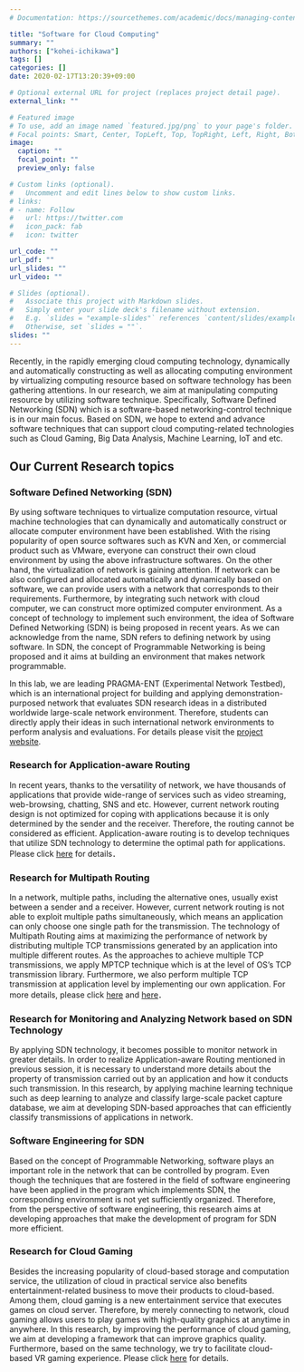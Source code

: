 ```yaml
---
# Documentation: https://sourcethemes.com/academic/docs/managing-content/

title: "Software for Cloud Computing"
summary: ""
authors: ["kohei-ichikawa"]
tags: []
categories: []
date: 2020-02-17T13:20:39+09:00

# Optional external URL for project (replaces project detail page).
external_link: ""

# Featured image
# To use, add an image named `featured.jpg/png` to your page's folder.
# Focal points: Smart, Center, TopLeft, Top, TopRight, Left, Right, BottomLeft, Bottom, BottomRight.
image:
  caption: ""
  focal_point: ""
  preview_only: false

# Custom links (optional).
#   Uncomment and edit lines below to show custom links.
# links:
# - name: Follow
#   url: https://twitter.com
#   icon_pack: fab
#   icon: twitter

url_code: ""
url_pdf: ""
url_slides: ""
url_video: ""

# Slides (optional).
#   Associate this project with Markdown slides.
#   Simply enter your slide deck's filename without extension.
#   E.g. `slides = "example-slides"` references `content/slides/example-slides.md`.
#   Otherwise, set `slides = ""`.
slides: ""
---
```


Recently, in the rapidly emerging cloud computing technology, dynamically and
automatically constructing as well as allocating computing environment by
virtualizing computing resource based on software technology has been
gathering attentions. In our research, we aim at manipulating computing
resource by utilizing software technique. Specifically, Software Defined
Networking (SDN) which is a software-based networking-control technique is in
our main focus. Based on SDN, we hope to extend and advance software
techniques that can support cloud computing-related technologies such as Cloud
Gaming, Big Data Analysis, Machine Learning, IoT and etc.

## Our Current Research topics

### Software Defined Networking (SDN)

By using software techniques to virtualize computation resource, virtual
machine technologies that can dynamically and automatically construct or
allocate computer environment have been established. With the rising
popularity of open source softwares such as KVN and Xen, or commercial product
such as VMware, everyone can construct their own cloud environment by using
the above infrastructure softwares. On the other hand,  the virtualization of
network is gaining attention. If network can be also configured and allocated
automatically and dynamically based on software, we can provide users with a
network that corresponds to their requirements. Furthermore, by integrating
such network with cloud computer, we can construct more optimized computer
environment. As a concept of technology to implement such environment,  the
idea of Software Defined Networking (SDN) is being proposed in recent years.
As we can acknowledge from the name, SDN refers to defining network by using
software. In SDN, the concept of Programmable Networking is being proposed and
it aims at building an environment that makes network programmable.


In this lab, we are leading PRAGMA-ENT (Experimental Network Testbed), which
is an international project for building and applying demonstration-purposed
network that evaluates SDN research ideas in a distributed worldwide
large-scale network environment. Therefore, students can directly apply their
ideas in such international network environments to perform analysis and
evaluations. For details please visit the [project
website](http://github.com/pragmagrid/pragma_ent/wiki).

### Research for Application-aware Routing

In recent years, thanks to the versatility of network, we have thousands of
applications that provide wide-range of services such as video streaming,
web-browsing, chatting, SNS and etc. However, current network routing design
is not optimized for coping with applications because it is only determined by
the sender and the receiver. Therefore, the routing cannot be considered as
efficient. Application-aware routing is to develop techniques that utilize SDN
technology to determine the optimal path for applications. Please click
[here](/project/overseer) for details．

### Research for Multipath Routing

In a network, multiple paths, including the alternative ones, usually exist
between a sender and a receiver. However, current network routing is not able
to exploit multiple paths simultaneously, which means an application can only
choose one single path for the transmission. The technology of Multipath
Routing aims at maximizing the performance of network by distributing multiple
TCP transmissions generated by an application into multiple different routes.
As the approaches to achieve multiple TCP transmissions, we apply MPTCP
technique which is at the level of OS’s TCP transmission library. Furthermore,
we also perform multiple TCP transmission at application level by implementing
our own application. For more details, please click
[here](/project/openflow-gridftp) and [here](/project/openflow-mptcp)．

### Research for Monitoring and Analyzing Network based on SDN Technology

By applying SDN technology, it becomes possible to monitor network in greater
details. In order to realize Application-aware Routing mentioned in previous
session, it is necessary to understand more details about the property of
transmission carried out by an application and how it conducts such
transmission. In this research, by applying machine learning technique such as
deep learning to analyze and classify large-scale packet capture database,  we
aim at developing SDN-based approaches that can efficiently classify
transmissions of applications in network.

### Software Engineering for SDN

Based on the concept of Programmable Networking, software plays an important
role in the network that can be controlled by program. Even though the
techniques that are fostered in the field of software engineering have been
applied in the program which implements SDN, the corresponding environment is
not yet sufficiently organized. Therefore, from the perspective of software
engineering, this research aims at developing approaches that make the
development of program for SDN more efficient.

### Research for Cloud Gaming

Besides the increasing popularity of cloud-based storage and computation
service, the utilization of cloud in practical service also benefits
entertainment-related business to move their products to cloud-based. Among
them, cloud gaming is a new entertainment service that executes games on cloud
server. Therefore, by merely connecting to network, cloud gaming allows users
to play games with high-quality graphics at anytime in anywhere. In this
research, by improving the performance of cloud gaming,  we aim at developing
a framework that can improve graphics quality. Furthermore, based on the same
technology, we try to facilitate cloud-based VR gaming experience. Please
click [here](/project/cloud-gaming) for details.
